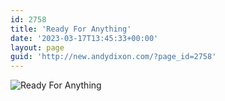 ```yaml
---
id: 2758
title: 'Ready For Anything'
date: '2023-03-17T13:45:33+00:00'
layout: page
guid: 'http://new.andydixon.com/?page_id=2758'
---
```


![Ready For Anything](https://i0.wp.com/assets.g8x2.ldn.idrivee2-23.com/posters/Ready%20For%20Anything%2001.jpg?w=1200&ssl=1 "Ready For Anything")